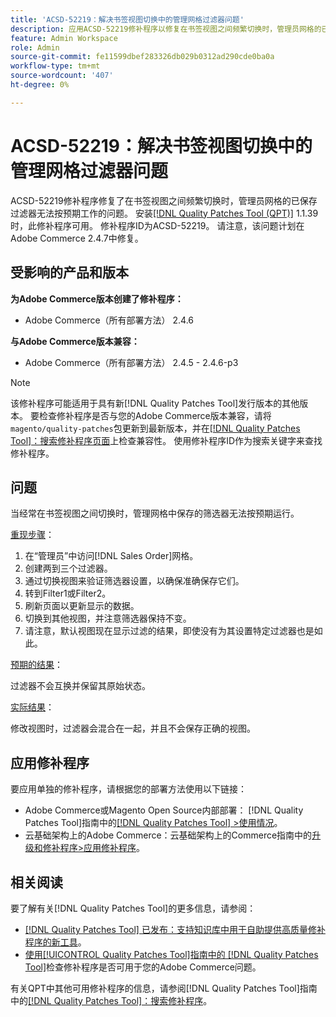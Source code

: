 ```yaml
---
title: 'ACSD-52219：解决书签视图切换中的管理网格过滤器问题'
description: 应用ACSD-52219修补程序以修复在书签视图之间频繁切换时，管理员网格的已保存过滤器无法按预期工作的Adobe Commerce问题。
feature: Admin Workspace
role: Admin
source-git-commit: fe11599dbef283326db029b0312ad290cde0ba0a
workflow-type: tm+mt
source-wordcount: '407'
ht-degree: 0%

---
```


# ACSD-52219：解决书签视图切换中的管理网格过滤器问题

ACSD-52219修补程序修复了在书签视图之间频繁切换时，管理员网格的已保存过滤器无法按预期工作的问题。 安装[[!DNL Quality Patches Tool (QPT)]](https://experienceleague.adobe.com/zh-hans/docs/commerce-knowledge-base/kb/announcements/commerce-announcements/magento-quality-patches-released-new-tool-to-self-serve-quality-patches) 1.1.39时，此修补程序可用。 修补程序ID为ACSD-52219。 请注意，该问题计划在Adobe Commerce 2.4.7中修复。

## 受影响的产品和版本

**为Adobe Commerce版本创建了修补程序：**

* Adobe Commerce（所有部署方法） 2.4.6

**与Adobe Commerce版本兼容：**

* Adobe Commerce（所有部署方法） 2.4.5 - 2.4.6-p3

>[!NOTE]
>
>该修补程序可能适用于具有新[!DNL Quality Patches Tool]发行版本的其他版本。 要检查修补程序是否与您的Adobe Commerce版本兼容，请将`magento/quality-patches`包更新到最新版本，并在[[!DNL Quality Patches Tool]：搜索修补程序页面](https://experienceleague.adobe.com/tools/commerce-quality-patches/index.html?lang=zh-Hans)上检查兼容性。 使用修补程序ID作为搜索关键字来查找修补程序。

## 问题

当经常在书签视图之间切换时，管理网格中保存的筛选器无法按预期运行。

<u>重现步骤</u>：

1. 在“管理员”中访问[!DNL Sales Order]网格。
1. 创建两到三个过滤器。
1. 通过切换视图来验证筛选器设置，以确保准确保存它们。
1. 转到Filter1或Filter2。
1. 刷新页面以更新显示的数据。
1. 切换到其他视图，并注意筛选器保持不变。
1. 请注意，默认视图现在显示过滤的结果，即使没有为其设置特定过滤器也是如此。

<u>预期的结果</u>：

过滤器不会互换并保留其原始状态。

<u>实际结果</u>：

修改视图时，过滤器会混合在一起，并且不会保存正确的视图。

## 应用修补程序

要应用单独的修补程序，请根据您的部署方法使用以下链接：

* Adobe Commerce或Magento Open Source内部部署： [!DNL Quality Patches Tool]指南中的[[!DNL Quality Patches Tool] >使用情况](/help/tools/quality-patches-tool/usage.md)。
* 云基础架构上的Adobe Commerce：云基础架构上的Commerce指南中的[升级和修补程序>应用修补程序](https://experienceleague.adobe.com/docs/commerce-cloud-service/user-guide/develop/upgrade/apply-patches.html?lang=zh-Hans)。

## 相关阅读

要了解有关[!DNL Quality Patches Tool]的更多信息，请参阅：

* [[!DNL Quality Patches Tool] 已发布：支持知识库中用于自助提供高质量修补程序的新工具](https://experienceleague.adobe.com/zh-hans/docs/commerce-knowledge-base/kb/announcements/commerce-announcements/magento-quality-patches-released-new-tool-to-self-serve-quality-patches)。
* [使用[!UICONTROL Quality Patches Tool]指南中的 [!DNL Quality Patches Tool]](/help/tools/quality-patches-tool/patches-available-in-qpt/check-patch-for-magento-issue-with-magento-quality-patches.md)检查修补程序是否可用于您的Adobe Commerce问题。


有关QPT中其他可用修补程序的信息，请参阅[!DNL Quality Patches Tool]指南中的[[!DNL Quality Patches Tool]：搜索修补程序](https://experienceleague.adobe.com/tools/commerce-quality-patches/index.html?lang=zh-Hans)。
